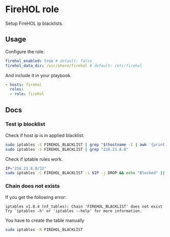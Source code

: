 # FireHOL role

Setup FireHOL ip blacklists.

## Usage

Configure the role.

```yml
firehol_enabled: true # default: false
firehol_data_dir: /usr/share/firehol # default: /etc/firehol
```

And include it in your playbook.

```yml
- hosts: firehol
  roles:
  - role: firehol
```

## Docs

### Test ip blocklist

Check if host ip is in applied blacklist.

```bash
sudo iptables -S FIREHOL_BLACKLIST | grep "$(hostname -I | awk '{print $1}')"
sudo iptables -S FIREHOL_BLACKLIST | grep "216.21.8.0"
```

Check if iptable rules work.

```bash
IP="216.21.8.0/22"
sudo iptables -C FIREHOL_BLACKLIST -s $IP -j DROP && echo "Blocked" || echo "Not blocked"
```

### Chain does not exists

If you get the following error:

```
iptables v1.8.4 (nf_tables): Chain 'FIREHOL_BLACKLIST' does not exist
Try `iptables -h' or 'iptables --help' for more information.
```

You have to create the table manually

```bash
sudo iptables -N FIREHOL_BLACKLIST
```
